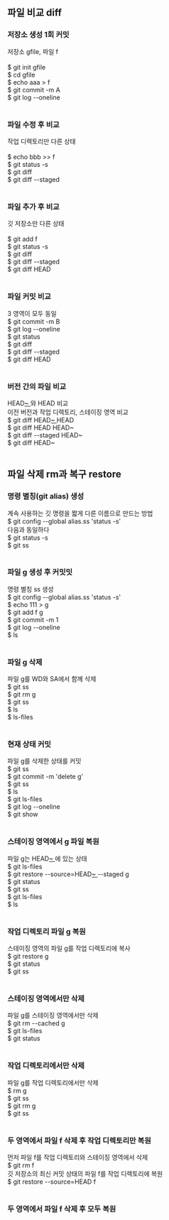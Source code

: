 ## 파일 비교 diff

### 저장소 생성 1회 커밋
저장소 gfile, 파일 f<br>
<br>
$ git init gfile<br>
$ cd gfile<br>
$ echo aaa > f<br>
$ git commit -m A<br>
$ git log --oneline<br>
<br>

### 파일 수정 후 비교
작업 디렉토리만 다른 상태<br>
<br>
$ echo bbb >> f<br>
$ git status -s<br>
$ git diff<br>
$ git diff --staged<br>
<br>

### 파일 추가 후 비교
깃 저장소만 다른 상태<br>
<br>
$ git add f<br>
$ git status -s<br>
$ git diff<br>
$ git diff --staged<br>
$ git diff HEAD<br>
<br>

### 파일 커밋 비교
3 영역이 모두 동일<br>
$ git commit -m B<br>
$ git log --oneline<br>
$ git status<br>
$ git diff<br>
$ git diff --staged<br>
$ git diff HEAD<br>
<br>

### 버전 간의 파일 비교
HEAD<u>~ </u>와 HEAD 비교<br>
이전 버전과 작업 디렉토리, 스테이징 영역 비교<br>
$ git diff HEAD<u>~ </u>HEAD<br>
$ git diff HEAD HEAD~<br>
$ git diff --staged HEAD~<br>
$ git diff HEAD~<br>
<br>

## 파일 삭제 rm과 복구 restore

### 명령 별칭(git alias) 생성
계속 사용하는 깃 명령을 짧게 다른 이름으로 만드는 방법<br>
$ git config --global alias.ss 'status -s'<br>
다음과 동일하다<br>
$ git status -s<br>
$ git ss<br>
<br>

### 파일 g 생성 후 커밋밋
명령 별칭 ss 생성<br>
$ git config --global alias.ss 'status -s'<br>
$ echo 111 > g<br>
$ git add f g<br>
$ git commit -m 1<br>
$ git log --oneline<br>
$ ls<br>
<br>

### 파일 g 삭제 
파일 g를 WD와 SA에서 함께 삭제<br>
$ git ss<br>
$ git rm g<br>
$ git ss<br>
$ ls <br>
$ ls-files<br>
<br>

### 현재 상태 커밋
파일 g를 삭제한 상태를 커밋<br>
$ git ss<br>
$ git commit -m 'delete g'<br>
$ git ss<br>
$ ls<br>
$ git ls-files<br>
$ git log --oneline<br>
$ git show<br>
<br>

### 스테이징 영역에서 g 파일 복원
파일 g는 HEAD<u>~ </u>에 있는 상태<br>
$ git ls-files<br>
$ git restore --source=HEAD<u>~ </u>--staged g<br>
$ git status<br>
$ git ss<br>
$ git ls-files<br>
$ ls<br>
<br>

### 작업 디렉토리 파일 g 복원
스테이징 영역의 파일 g를 작업 디렉토리에 복사<br>
$ git restore g<br>
$ git status<br>
$ git ss<br>
<br>

### 스테이징 영역에서만 삭제
파일 g를 스테이징 영역에서만 삭제<br>
$ git rm --cached g<br>
$ git ls-files<br>
$ git status<br>
<br>

### 작업 디렉토리에서만 삭제
파일 g를 작업 디렉토리에서만 삭제<br>
$ rm g<br>
$ git ss<br>
$ git rm g<br>
$ git ss<br>
<br>

### 두 영역에서 파일 f 삭제 후 작업 디렉토리만 복원
먼저 파일 f를 작업 디렉토리와 스테이징 영역에서 삭제<br>
$ git rm f<br>
깃 저장소의 최신 커밋 상태의 파일 f를 작업 디렉토리에 복원<br>
$ git restore --source=HEAD f<br>
<br>

### 두 영역에서 파일 f 삭제 후 모두 복원
